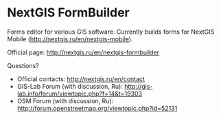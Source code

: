 NextGIS FormBuilder
===========

Forms editor for various GIS software. Currently builds forms for NextGIS Mobile (http://nextgis.ru/en/nextgis-mobile).

Official page: http://nextgis.ru/en/nextgis-formbuilder

Questions?

* Official contacts: http://nextgis.ru/en/contact
* GIS-Lab Forum (with discussion, Ru): http://gis-lab.info/forum/viewtopic.php?f=14&t=19303
* OSM Forum (with discussion, Ru): http://forum.openstreetmap.org/viewtopic.php?id=52131

